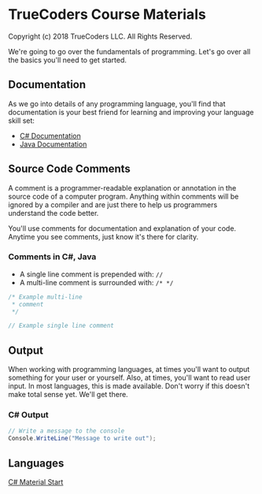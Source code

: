 # TrueCoders Course Materials

Copyright (c) 2018 TrueCoders LLC. All Rights Reserved.

We're going to go over the fundamentals of programming. Let's go over all the basics you'll need to get started.

## Documentation

As we go into details of any programming language, you'll find that documentation is your best friend for learning and improving your language skill set:

* [C# Documentation](https://docs.microsoft.com/en-us/dotnet/csharp/)
* [Java Documentation](https://docs.oracle.com/javase/9/)

## Source Code Comments

A comment is a programmer-readable explanation or annotation in the source code of a computer program. Anything within comments will be ignored by a compiler and are just there to help us programmers understand the code better.

You'll use comments for documentation and explanation of your code. Anytime you see comments, just know it's there for clarity.

### Comments in C#, Java

* A single line comment is prepended with: `//`
* A multi-line comment is surrounded with: `/* */`

```cs
/* Example multi-line
 * comment
 */

// Example single line comment
```

## Output

When working with programming languages, at times you'll want to output something for your user or yourself. Also, at times, you'll want to read user input. In most languages, this is made available. Don't worry if this doesn't make total sense yet. We'll get there.

### C# Output

```cs
// Write a message to the console
Console.WriteLine("Message to write out");
```

## Languages

[C# Material Start](cs/variables.markdown)